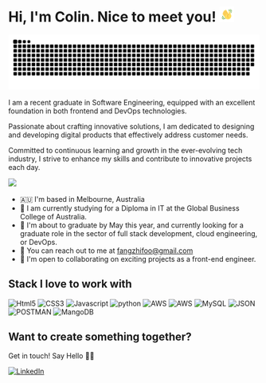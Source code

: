 # Hi, I'm Colin. Nice to meet you! <img src="https://raw.githubusercontent.com/ooanishoo/ooanishoo/main/public/wave.gif" width="30px">

<div align="center">
  <img  src="https://github.com/1999AZZAR/1999AZZAR/blob/main/resources/img/grid-snake.svg"
       alt="snake" /></a>
</div>

I am a recent graduate in Software Engineering, equipped with an excellent foundation in both frontend and DevOps technologies. 

Passionate about crafting innovative solutions, I am dedicated to designing and developing digital products that effectively address customer needs.

Committed to continuous learning and growth in the ever-evolving tech industry, I strive to enhance my skills and contribute to innovative projects each day.

<div>
  <img src="https://readme-typing-svg.demolab.com?font=Poppins&duration=3000&pause=200&color=F0DB4F&width=435&lines=Graduate+Software+Engineer;Ongoing learner" /></a>
</div>

- 🇦🇺 I'm based in Melbourne, Australia
- 📝 I am currently studying for a Diploma in IT at the Global Business College of Australia.
- 🚀 I'm about to graduate by May this year, and currently looking for a graduate role in the sector of full stack development, cloud engineering, or DevOps.
- 📧 You can reach out to me at [fangzhifoo@gmail.com](mailto:fangzhifoo@gmail.com)
- 🤝 I'm open to collaborating on exciting projects as a front-end engineer.

## Stack I love to work with

<p align="left">
  <img height="30" src="https://cdn.worldvectorlogo.com/logos/html-1.svg" title="Html5">
  <img height="30" src="https://cdn.worldvectorlogo.com/logos/css-3.svg" title="CSS3">
  <img height="30" src="https://cdn.worldvectorlogo.com/logos/logo-javascript.svg" title="Javascript">
  <img height="30" src="https://cdn.worldvectorlogo.com/logos/python-5.svg" title="python">
  <img height="30" src="https://cdn.worldvectorlogo.com/logos/aws-2.svg" title="AWS">
   <img height="30" src="https://cdn.worldvectorlogo.com/logos/azure-1.svg" title="AWS">
  <img height="30" src="https://cdn.worldvectorlogo.com/logos/mysql-6.svg" title="MySQL">
  <img height="30" src="https://cdn.worldvectorlogo.com/logos/json.svg" title="JSON">
  <img height="30" src="https://cdn.worldvectorlogo.com/logos/postman.svg" title="POSTMAN">
  <img height="30" src="https://cdn.worldvectorlogo.com/logos/mongodb-icon-2.svg" title="MangoDB">
  

</p>

## Want to create something together?

Get in touch! Say Hello 👋🏻

<p align="left">
  <a href="https://www.linkedin.com/in/colin-fu-lov3" target="_blank">
    <img height="30" src="https://cdn.worldvectorlogo.com/logos/linkedin-icon-2.svg" alt="LinkedIn">
  </a>
</p>




